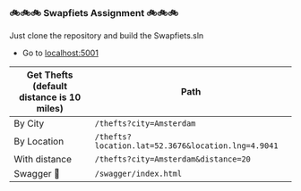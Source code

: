 ### 🚲🚲🚲 Swapfiets Assignment 🚲🚲🚲

Just clone the repository and build the Swapfiets.sln


- Go to [localhost:5001](http://localhost:5001)

| Get Thefts (default distance is 10 miles)           | Path                                             |
| ---------             | -------                                             |
| By City               | `/thefts?city=Amsterdam`      |
| By Location           | `/thefts?location.lat=52.3676&location.lng=4.9041` |
| With distance | `/thefts?city=Amsterdam&distance=20`      |
| Swagger 💚 | `/swagger/index.html`      |
